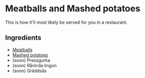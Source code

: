 # Meatballs and Mashed potatoes

This is how it'll most likely be served for you in a restaurant.

## Ingredients

- [Meatballs](./Meatballs)
- [Mashed potatoes](./Mashed-potatoes)
- (soon) Pressgurka
- (soon) Rårörda lingon
- (soon) Gräddsås
